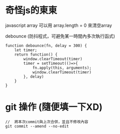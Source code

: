 # 奇怪js的東東
javascript array 可以用 array.length = 0 來清空array

debounce (防抖程式，可避免某一時間內多次執行函式)
```
function debounce(fn, delay = 300) {
    let timer;
    return function() {
        window.clearTimeout(timer)
        timer = setTimeout(()=>{
            fn.apply(this, arguments);
            window.clearTimeout(timer)
        }, delay)
    }
}
```

# git 操作 (隨便填一下XD)
```
//  將本次commit與上次合併，並且不修改內容
git commit --amend --no-edit
```